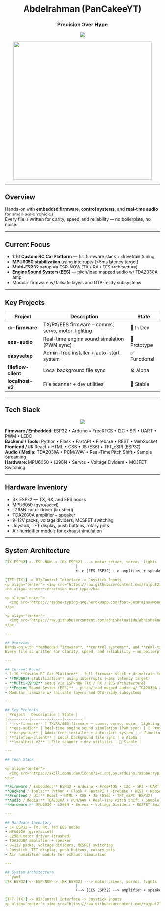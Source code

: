 <h1 align="center">Abdelrahman (PanCakeeYT)</h1>
<h3 align="center">Precision Over Hype</h3>

<p align="center">
  <img src="https://readme-typing-svg.herokuapp.com?font=JetBrains+Mono&weight=700&size=20&duration=3500&pause=600&color=00FFD1&center=true&vCenter=true&width=600&lines=Embedded+Engineer+%7C+ESP32+Firmware+%26+Control+Systems;Real-Time+Audio+Processing+%7C+Microcontrollers;Multi-ESP+Architecture+%7C+Low-Latency+Design;No+Fluff.+Just+Reliable+Builds.">
</p>

<p align="center">
  <img src="https://raw.githubusercontent.com/abhisheknaiidu/abhisheknaiidu/master/code.gif" width="450">
</p>

---

## Overview
Hands-on with **embedded firmware**, **control systems**, and **real-time audio** for small-scale vehicles.  
Every file is written for clarity, speed, and reliability — no boilerplate, no noise.

---

## Current Focus
- 1:10 **Custom RC Car Platform** — full firmware stack + drivetrain tuning  
- **MPU6050 stabilization** using interrupts (<5ms latency target)  
- **Multi-ESP32** setup via ESP-NOW (TX / RX / EES architecture)  
- **Engine Sound System (EES)** — pitch/load mapped audio w/ TDA2030A amp  
- Modular firmware w/ failsafe layers and OTA-ready subsystems  

---

## Key Projects
| Project | Description | State |
|----------|--------------|--------|
| **rc-firmware** | TX/RX/EES firmware – comms, servo, motor, lighting | 🔧 In Dev |
| **ees-audio** | Real-time engine sound simulation (PWM sync) | 🧪 Prototype |
| **easysetup** | Admin-free installer + auto-start system | ✅ Functional |
| **fileflow-client** | Local background file sync | ⚙️ Alpha |
| **localhost-v2** | File scanner + dev utilities | 🧩 Stable |

---

## Tech Stack

<p align="center">
  <img src="https://skillicons.dev/icons?i=c,cpp,py,arduino,raspberrypi,react,html,css,js,docker,git,vscode,figma&theme=dark" />
</p>

**Firmware / Embedded:** ESP32 • Arduino • FreeRTOS • I2C • SPI • UART • PWM • LEDC  
**Backend / Tools:** Python • Flask • FastAPI • Firebase • REST • WebSocket  
**Frontend / UI:** React • HTML • CSS • JS (ES6) • TFT_eSPI (ESP32)  
**Audio / Media:** TDA2030A • PCM/WAV • Real-Time Pitch Shift • Sample Streaming  
**Hardware:** MPU6050 • L298N • Servos • Voltage Dividers • MOSFET Switching  

---

## Hardware Inventory
- 3× ESP32 — TX, RX, and EES nodes  
- MPU6050 (gyro/accel)  
- L298N motor driver (brushed)  
- TDA2030A amplifier + speaker  
- 9–12V packs, voltage dividers, MOSFET switching  
- Joystick, TFT display, push buttons, rotary pots  
- Air humidifier module for exhaust simulation  

---

## System Architecture
```yaml
[TX ESP32] <--ESP-NOW--> [RX ESP32] ---> motor driver, servos, lights
                                |
                                +--> [EES ESP32] --> amplifier + speaker

[TFT (TX)] -> UI/Control Interface -> Joystick Inputs
<p align="center"> <img src="https://raw.githubusercontent.com/rajput2107/rajput2107/master/Assets/PC.gif" width="500"> </p><h1 align="center">Abdelrahman (PanCakeeYT)</h1>
<h3 align="center">Precision Over Hype</h3>

<p align="center">
  <img src="https://readme-typing-svg.herokuapp.com?font=JetBrains+Mono&weight=700&size=20&duration=3500&pause=600&color=00FFD1&center=true&vCenter=true&width=600&lines=Embedded+Engineer+%7C+ESP32+Firmware+%26+Control+Systems;Real-Time+Audio+Processing+%7C+Microcontrollers;Multi-ESP+Architecture+%7C+Low-Latency+Design;No+Fluff.+Just+Reliable+Builds.">
</p>

<p align="center">
  <img src="https://raw.githubusercontent.com/abhisheknaiidu/abhisheknaiidu/master/code.gif" width="450">
</p>

---

## Overview
Hands-on with **embedded firmware**, **control systems**, and **real-time audio** for small-scale vehicles.  
Every file is written for clarity, speed, and reliability — no boilerplate, no noise.

---

## Current Focus
- 1:10 **Custom RC Car Platform** — full firmware stack + drivetrain tuning  
- **MPU6050 stabilization** using interrupts (<5ms latency target)  
- **Multi-ESP32** setup via ESP-NOW (TX / RX / EES architecture)  
- **Engine Sound System (EES)** — pitch/load mapped audio w/ TDA2030A amp  
- Modular firmware w/ failsafe layers and OTA-ready subsystems  

---

## Key Projects
| Project | Description | State |
|----------|--------------|--------|
| **rc-firmware** | TX/RX/EES firmware – comms, servo, motor, lighting | 🔧 In Dev |
| **ees-audio** | Real-time engine sound simulation (PWM sync) | 🧪 Prototype |
| **easysetup** | Admin-free installer + auto-start system | ✅ Functional |
| **fileflow-client** | Local background file sync | ⚙️ Alpha |
| **localhost-v2** | File scanner + dev utilities | 🧩 Stable |

---

## Tech Stack

<p align="center">
  <img src="https://skillicons.dev/icons?i=c,cpp,py,arduino,raspberrypi,react,html,css,js,docker,git,vscode,figma&theme=dark" />
</p>

**Firmware / Embedded:** ESP32 • Arduino • FreeRTOS • I2C • SPI • UART • PWM • LEDC  
**Backend / Tools:** Python • Flask • FastAPI • Firebase • REST • WebSocket  
**Frontend / UI:** React • HTML • CSS • JS (ES6) • TFT_eSPI (ESP32)  
**Audio / Media:** TDA2030A • PCM/WAV • Real-Time Pitch Shift • Sample Streaming  
**Hardware:** MPU6050 • L298N • Servos • Voltage Dividers • MOSFET Switching  

---

## Hardware Inventory
- 3× ESP32 — TX, RX, and EES nodes  
- MPU6050 (gyro/accel)  
- L298N motor driver (brushed)  
- TDA2030A amplifier + speaker  
- 9–12V packs, voltage dividers, MOSFET switching  
- Joystick, TFT display, push buttons, rotary pots  
- Air humidifier module for exhaust simulation  

---

## System Architecture
```yaml
[TX ESP32] <--ESP-NOW--> [RX ESP32] ---> motor driver, servos, lights
                                |
                                +--> [EES ESP32] --> amplifier + speaker

[TFT (TX)] -> UI/Control Interface -> Joystick Inputs
<p align="center"> <img src="https://raw.githubusercontent.com/rajput2107/rajput2107/master/Assets/PC.gif" width="500"> </p>
